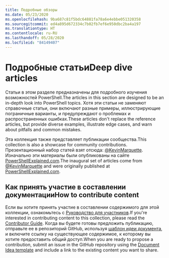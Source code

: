 ```yaml
---
title: Подробные обзоры
ms.date: 05/23/2020
ms.openlocfilehash: 9ba687c81f5bdc64881fa78a6e4ebbe051320358
ms.sourcegitcommit: ed4a895d672334c7b02fb7ef6e950dbc2ba4a197
ms.translationtype: HT
ms.contentlocale: ru-RU
ms.lasthandoff: 05/28/2020
ms.locfileid: "84149407"
---
```

# <a name="deep-dive-articles"></a><span data-ttu-id="352ea-102">Подробные статьи</span><span class="sxs-lookup"><span data-stu-id="352ea-102">Deep dive articles</span></span>

<span data-ttu-id="352ea-103">Статьи в этом разделе предназначены для подробного изучения возможностей PowerShell.</span><span class="sxs-lookup"><span data-stu-id="352ea-103">The articles in this section are designed to be an in-depth look into PowerShell topics.</span></span> <span data-ttu-id="352ea-104">Хотя эти статьи не заменяют справочные статьи, они включают разные примеры, иллюстрирующие пограничные варианты, и предупреждают о проблемах и распространенных ошибках.</span><span class="sxs-lookup"><span data-stu-id="352ea-104">These articles don't replace the reference articles, but provide diverse examples, illustrate edge cases, and warn about pitfalls and common mistakes.</span></span>

<span data-ttu-id="352ea-105">Эта коллекция также представляет публикации сообщества.</span><span class="sxs-lookup"><span data-stu-id="352ea-105">This collection is also a showcase for community contributions.</span></span> <span data-ttu-id="352ea-106">Презентационный набор статей взят отсюда: [@KevinMarquette][]. Изначально эти материалы были опубликованы на сайте [PowerShellExplained.com][].</span><span class="sxs-lookup"><span data-stu-id="352ea-106">The inaugural set of articles come from [@KevinMarquette][] and were originally published at [PowerShellExplained.com][].</span></span>

## <a name="how-to-contribute-content"></a><span data-ttu-id="352ea-107">Как принять участие в составлении документации</span><span class="sxs-lookup"><span data-stu-id="352ea-107">How to contribute content</span></span>

<span data-ttu-id="352ea-108">Если вы хотите принять участие в составлении содержимого для этой коллекции, ознакомьтесь с [Руководство для участников][].</span><span class="sxs-lookup"><span data-stu-id="352ea-108">If you're interested in contributing content to this collection, please read the [Contributor Guide][].</span></span> <span data-ttu-id="352ea-109">Когда вы будете готовы предложить публикацию, отправьте ее в репозиторий GitHub, используя [шаблон идеи документа][], и включите ссылку на существующее содержимое, к которому вы хотите предоставить общий доступ.</span><span class="sxs-lookup"><span data-stu-id="352ea-109">When you are ready to propose a contribution, submit an issue in the GitHub repository using the [Document Idea template][] and include a link to the existing content you want to share.</span></span>

<!-- link references -->
[powershellexplained.com]: https://powershellexplained.com/
[@KevinMarquette]: https://twitter.com/KevinMarquette
[Руководство для участников]: https://aka.ms/PSDocsContributor
[Contributor Guide]: https://aka.ms/PSDocsContributor
[Шаблон идеи документа]: https://github.com/MicrosoftDocs/PowerShell-Docs/issues/new?assignees=&labels=doc-idea&template=New_Document_Request.md&title=Community+contribution
[Document Idea template]: https://github.com/MicrosoftDocs/PowerShell-Docs/issues/new?assignees=&labels=doc-idea&template=New_Document_Request.md&title=Community+contribution
